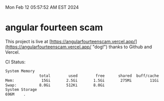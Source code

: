 Mon Feb 12 05:57:52 AM EST 2024

# angular fourteen scam


This project is live at [https://angularfourteenscam.vercel.app/](https://angularfourteenscam.vercel.app/ "dog!") thanks to Github and Vercel.

CI Status: 

```bash
System Memory
               total        used        free      shared  buff/cache   available
Mem:            15Gi       2.5Gi       1.5Gi       275Mi        11Gi        12Gi
Swap:          8.0Gi       512Ki       8.0Gi
System Storage
696M	.
```
